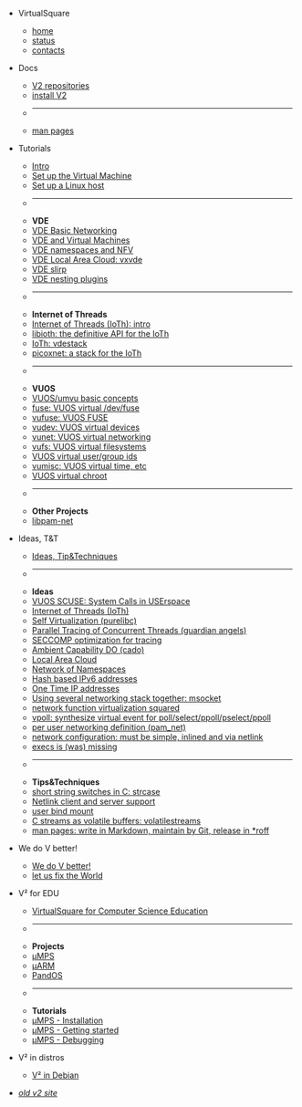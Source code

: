<!--
# VirtualSquare
-->

* VirtualSquare
  * [home](/)
  * [status](/status.md)
  * [contacts](/contacts.md)

* Docs
  * [V2 repositories](/repos.md)
  * [install V2](/install.md)
  * ---
  * [man pages](/man/index.md)

* Tutorials
  * [Intro](/tutorials/intro.md)
  * [Set up the Virtual Machine](/tutorials/setup_the_vm.md)
  * [Set up a Linux host](/tutorials/setup_a_host.md)
  * ---
  * **VDE**
  * [VDE Basic Networking](/tutorials/vdebasics.md)
  * [VDE and Virtual Machines](/tutorials/vde_vm.md)
  * [VDE namespaces and NFV](/tutorials/vde_ns.md)
  * [VDE Local Area Cloud: vxvde](/tutorials/vde_vxvde.md)
  * [VDE slirp](/tutorials/vde_slirp.md)
  * [VDE nesting plugins](/tutorials/vde_nesting.md)
  * ---
  * **Internet of Threads**
  * [Internet of Threads (IoTh): intro](/tutorials/ioth.md)
  * [libioth: the definitive API for the IoTh](/tutorials/ioth_libioth.md)
  * [IoTh: vdestack](/tutorials/ioth_vdestack.md)
  * [picoxnet: a stack for the IoTh](/tutorials/ioth_picoxnet.md)
  * ---
  * **VUOS**
  * [VUOS/umvu basic concepts](/tutorials/vuosbasics.md)
  * [fuse: VUOS virtual /dev/fuse](/tutorials/vudevfuse.md)
  * [vufuse: VUOS FUSE](/tutorials/vufuse.md)
  * [vudev: VUOS virtual devices](/tutorials/vudev.md)
  * [vunet: VUOS virtual networking](/tutorials/vunet.md)
  * [vufs: VUOS virtual filesystems](/tutorials/vufs.md)
  * [VUOS virtual user/group ids](/tutorials/vu_uidgid.md)
  * [vumisc: VUOS virtual time, etc](/tutorials/vumisc.md)
  * [VUOS virtual chroot](/tutorials/vu_chroot.md)
  * ---
  * **Other Projects**
  * [libpam-net](/tutorials/libpam-net.md)

* Ideas, T&T
  * [Ideas, Tip&Techniques](/ideas/intro.md)
  * ---
  * **Ideas**
  * [VUOS SCUSE: System Calls in USErspace](scuse.md)
  * [Internet of Threads (IoTh)](/ideas/ioth.md)
  * [Self Virtualization (purelibc)](/ideas/selfvirt.md)
  * [Parallel Tracing of Concurrent Threads (guardian angels)](/ideas/partrace.md)
  * [SECCOMP optimization for tracing](/ideas/seccomptrace.md)
  * [Ambient Capability DO (cado)](/ideas/cado.md)
  * [Local Area Cloud](/ideas/lac.md)
  * [Network of Namespaces](/ideas/non.md)
  * [Hash based IPv6 addresses](/ideas/hashipv6.md)
  * [One Time IP addresses](/ideas/otip.md)
  * [Using several networking stack together: msocket](/ideas/msocket.md)
  * [network function virtualization squared](/ideas/vdenfv.md)
  * [vpoll: synthesize virtual event for poll/select/ppoll/pselect/ppoll](/ideas/vpoll.md)
  * [per user networking definition (pam\_net)](/ideas/pamnet.md)
  * [network configuration: must be simple, inlined and via netlink](/ideas/nlinline.md)
  * [execs is (was) missing](/ideas/execs.md)
  * ---
  * **Tips&Techniques**
  * [short string switches in C: strcase](/ideas/strcase.md)
  * [Netlink client and server support](/ideas/nlq.md)
  * [user bind mount](/ideas/userbindmount.md)
  * [C streams as volatile buffers: volatilestreams](/ideas/volatilestream.md)
  * [man pages: write in Markdown, maintain by Git, release in \*roff](/ideas/v2mdman.md)

* We do V better!
  * [We do V better!](/vbetter/intro.md)
  * [let us fix the World](/vbetter/fix.md)

* V² for EDU
  * [VirtualSquare for Computer Science Education](/education/index.md)
  * ---
  * **Projects**
  * [µMPS](/education/umps.md)
  * [µARM](/education/uarm.md)
  * [PandOS](/education/pandos.md)
  * ---
  * **Tutorials**
  * [µMPS - Installation](/education/tutorials/umps/installation.md)
  * [µMPS - Getting started](/education/tutorials/umps/getting_started.md)
  * [µMPS - Debugging](/education/tutorials/umps/debugging.md)

* V² in distros
  * [V² in Debian](/distros/debian.md)

* [*old v2 site*](http://wiki.v2.cs.unibo.it)
